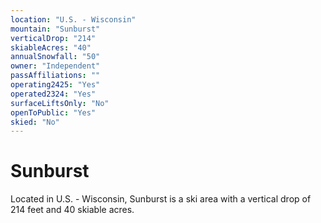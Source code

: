 ```yaml
---
location: "U.S. - Wisconsin"
mountain: "Sunburst"
verticalDrop: "214"
skiableAcres: "40"
annualSnowfall: "50"
owner: "Independent"
passAffiliations: ""
operating2425: "Yes"
operated2324: "Yes"
surfaceLiftsOnly: "No"
openToPublic: "Yes"
skied: "No"
---
```


# Sunburst

Located in U.S. - Wisconsin, Sunburst is a ski area with a vertical drop of 214 feet and 40 skiable acres.